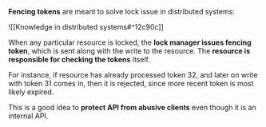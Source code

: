 **Fencing tokens** are meant to solve lock issue in distributed systems:

![[Knowledge in distributed systems#^12c90c]]

When any particular resource is locked, the **lock manager issues fencing token**, which is sent along with the write to the resource. The **resource is responsible for checking the tokens** itself.

For instance, if resource has already processed token 32, and later on write with token 31 comes in, then it is rejected, since more recent token is most likely expired.

This is a good idea to **protect API from abusive clients** even though it is an internal API.
